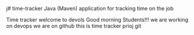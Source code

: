 j# time-tracker
Java (Maven) application for tracking time on the job

Time tracker
welcome to devols
Good morning Students!!!
we are working on devops
we are on github
this is time tracker prioj
git
